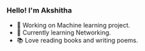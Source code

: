 ### Hello! I'm Akshitha 

- 🚀 Working on Machine learning project.
- 🌱 Currently learning Networking.
- 📚 Love reading books and writing poems. 
